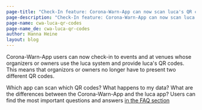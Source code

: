 ```yaml
---
page-title: "Check-In feature: Corona-Warn-App can now scan luca's QR codes"
page-description: "Check-In feature: Corona-Warn-App can now scan luca's QR codes"
page-name: cwa-luca-qr-codes
page-name_de: cwa-luca-qr-codes
author: Hanna Heine
layout: blog
---
```


Corona-Warn-App users can now check-in to events and at venues whose organizers or owners use the luca system and provide luca's QR codes. This means that organizors or owners no longer have to present two different QR codes. 

Which app can scan which QR codes? What happens to my data? What are the differences between the Corona-Warn-App and the luca app? Users can find the most important questions and answers [in the FAQ section](../faq/#check_in_luca)


<!-- overview -->



